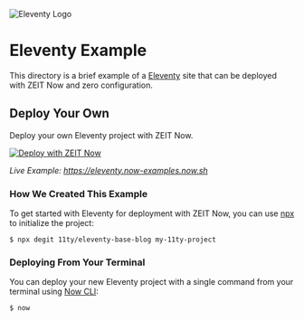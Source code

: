 ![Eleventy Logo](../packages/frameworks/logos/eleventy.svg)

# Eleventy Example

This directory is a brief example of a [Eleventy](https://www.11ty.io/) site that can be deployed with ZEIT Now and zero configuration.

## Deploy Your Own

Deploy your own Eleventy project with ZEIT Now.

[![Deploy with ZEIT Now](https://zeit.co/button)](https://zeit.co/new/project?template=https://github.com/zeit/now/tree/master/examples/eleventy)

_Live Example: https://eleventy.now-examples.now.sh_

### How We Created This Example

To get started with Eleventy for deployment with ZEIT Now, you can use [npx](https://www.npmjs.com/package/npx) to initialize the project:

```shell
$ npx degit 11ty/eleventy-base-blog my-11ty-project
```

### Deploying From Your Terminal

You can deploy your new Eleventy project with a single command from your terminal using [Now CLI](https://zeit.co/download):

```shell
$ now
```
